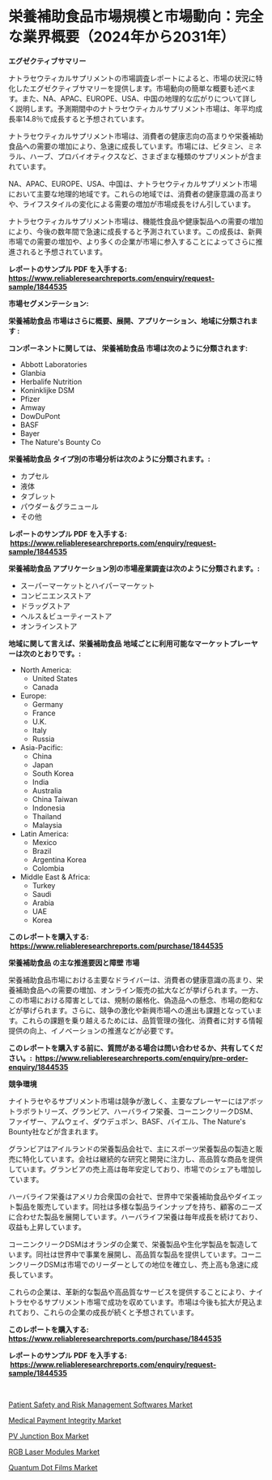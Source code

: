 <p><h1>栄養補助食品市場規模と市場動向：完全な業界概要（2024年から2031年）</h1></p><p><strong>エグゼクティブサマリー</strong></p>
<p><p>ナトラセウティカルサプリメントの市場調査レポートによると、市場の状況に特化したエグゼクティブサマリーを提供します。市場動向の簡単な概要も述べます。また、NA、APAC、EUROPE、USA、中国の地理的な広がりについて詳しく説明します。予測期間中のナトラセウティカルサプリメント市場は、年平均成長率14.8％で成長すると予想されています。</p><p>ナトラセウティカルサプリメント市場は、消費者の健康志向の高まりや栄養補助食品への需要の増加により、急速に成長しています。市場には、ビタミン、ミネラル、ハーブ、プロバイオティクスなど、さまざまな種類のサプリメントが含まれています。</p><p>NA、APAC、EUROPE、USA、中国は、ナトラセウティカルサプリメント市場において主要な地理的地域です。これらの地域では、消費者の健康意識の高まりや、ライフスタイルの変化による需要の増加が市場成長をけん引しています。</p><p>ナトラセウティカルサプリメント市場は、機能性食品や健康製品への需要の増加により、今後の数年間で急速に成長すると予測されています。この成長は、新興市場での需要の増加や、より多くの企業が市場に参入することによってさらに推進されると予想されています。</p></p>
<p><strong>レポートのサンプル PDF を入手する: <a href="https://www.reliableresearchreports.com/enquiry/request-sample/1844535">https://www.reliableresearchreports.com/enquiry/request-sample/1844535</a></strong></p>
<p><strong>市場セグメンテーション:</strong></p>
<p><strong> 栄養補助食品 市場はさらに概要、展開、アプリケーション、地域に分類されます :</strong></p>
<p><strong>コンポーネントに関しては、 栄養補助食品 市場は次のように分類されます: &nbsp;</strong></p>
<p><ul><li>Abbott Laboratories</li><li>Glanbia</li><li>Herbalife Nutrition</li><li>Koninklijke DSM</li><li>Pfizer</li><li>Amway</li><li>DowDuPont</li><li>BASF</li><li>Bayer</li><li>The Nature's Bounty Co</li></ul></p>
<p><strong> 栄養補助食品 タイプ別の市場分析は次のように分類されます。:</strong></p>
<p><ul><li>カプセル</li><li>液体</li><li>タブレット</li><li>パウダー＆グラニュール</li><li>その他</li></ul></p>
<p><strong>レポートのサンプル PDF を入手する: &nbsp;<a href="https://www.reliableresearchreports.com/enquiry/request-sample/1844535">https://www.reliableresearchreports.com/enquiry/request-sample/1844535</a></strong></p>
<p><strong> 栄養補助食品 アプリケーション別の市場産業調査は次のように分類されます。:</strong></p>
<p><ul><li>スーパーマーケットとハイパーマーケット</li><li>コンビニエンスストア</li><li>ドラッグストア</li><li>ヘルス＆ビューティーストア</li><li>オンラインストア</li></ul></p>
<p><strong>地域に関して言えば、栄養補助食品 地域ごとに利用可能なマーケットプレーヤーは次のとおりです。:</strong></p>
<p><ul>
    <li>
        North America:
        <ul>
            <li>United States</li>
            <li>Canada</li>
        </ul>
    </li>
    <li>
        Europe:
        <ul>
            <li>Germany</li>
            <li>France</li>
            <li>U.K.</li>
            <li>Italy</li>
            <li>Russia</li>
        </ul>
    </li>
    <li>
        Asia-Pacific:
        <ul>
            <li>China</li>
            <li>Japan</li>
            <li>South Korea</li>
            <li>India</li>
            <li>Australia</li>
            <li>China Taiwan</li>
            <li>Indonesia</li>
            <li>Thailand</li>
            <li>Malaysia</li>
        </ul>
    </li>
    <li>
        Latin America:
        <ul>
            <li>Mexico</li>
            <li>Brazil</li>
            <li>Argentina Korea</li>
            <li>Colombia</li>
        </ul>
    </li>
    <li>
        Middle East & Africa:
        <ul>
            <li>Turkey</li>
            <li>Saudi</li>
            <li>Arabia</li>
            <li>UAE</li>
            <li>Korea</li>
        </ul>
    </li>
    </ul></p>
<p><strong>このレポートを購入する: &nbsp;<a href="https://www.reliableresearchreports.com/purchase/1844535">https://www.reliableresearchreports.com/purchase/1844535</a></strong></p>
<p><strong>栄養補助食品 の主な推進要因と障壁 市場</strong></p>
<p><p>栄養補助食品市場における主要なドライバーは、消費者の健康意識の高まり、栄養補助食品への需要の増加、オンライン販売の拡大などが挙げられます。一方、この市場における障害としては、規制の厳格化、偽造品への懸念、市場の飽和などが挙げられます。さらに、競争の激化や新興市場への進出も課題となっています。これらの課題を乗り越えるためには、品質管理の強化、消費者に対する情報提供の向上、イノベーションの推進などが必要です。</p></p>
<p><strong>このレポートを購入する前に、質問がある場合は問い合わせるか、共有してください。:&nbsp; <a href="https://www.reliableresearchreports.com/enquiry/pre-order-enquiry/1844535">https://www.reliableresearchreports.com/enquiry/pre-order-enquiry/1844535</a></strong></p>
<p><strong>競争環境</strong></p>
<p><p>ナイトラセやるサプリメント市場は競争が激しく、主要なプレーヤーにはアボットラボラトリーズ、グランビア、ハーバライフ栄養、コーニンクリークDSM、ファイザー、アムウェイ、ダウデュポン、BASF、バイエル、The Nature's Bounty社などが含まれます。</p><p>グランビアはアイルランドの栄養製品会社で、主にスポーツ栄養製品の製造と販売に特化しています。会社は継続的な研究と開発に注力し、高品質な商品を提供しています。グランビアの売上高は毎年安定しており、市場でのシェアも増加しています。</p><p>ハーバライフ栄養はアメリカ合衆国の会社で、世界中で栄養補助食品やダイエット製品を販売しています。同社は多様な製品ラインナップを持ち、顧客のニーズに合わせた製品を展開しています。ハーバライフ栄養は毎年成長を続けており、収益も上昇しています。</p><p>コーニンクリークDSMはオランダの企業で、栄養製品や生化学製品を製造しています。同社は世界中で事業を展開し、高品質な製品を提供しています。コーニンクリークDSMは市場でのリーダーとしての地位を確立し、売上高も急速に成長しています。</p><p>これらの企業は、革新的な製品や高品質なサービスを提供することにより、ナイトラセやるサプリメント市場で成功を収めています。市場は今後も拡大が見込まれており、これらの企業の成長が続くと予想されています。</p></p>
<p><strong>このレポートを購入する: &nbsp; <a href="https://www.reliableresearchreports.com/purchase/1844535">https://www.reliableresearchreports.com/purchase/1844535</a></strong></p>
<p><strong>レポートのサンプル PDF を入手する: &nbsp;<a href="https://www.reliableresearchreports.com/enquiry/request-sample/1844535">https://www.reliableresearchreports.com/enquiry/request-sample/1844535</a></strong><strong></strong></p>
<p>&nbsp;</p>
<p><p><a href="https://gratis-rainforest-2ca.notion.site/Patient-Safety-and-Risk-Management-Softwares-Market-Provides-Detailed-Segmentation-of-this-Market-ba-28535ab4349a4e09b27f3b74aba30ff3">Patient Safety and Risk Management Softwares Market</a></p><p><a href="https://crocus-run-b5a.notion.site/Medical-Payment-Integrity-Market-Research-Report-Forecasted-for-Period-from-2024-2031-by-Market-T-fccb657dcb314459bcff3695c42c1f98">Medical Payment Integrity Market</a></p><p><a href="https://view.publitas.com/reportprime-1/pv-junction-box-market-size-evaluating-its-market-trends-growth-and-projections-2024-2031/">PV Junction Box Market</a></p><p><a href="https://view.publitas.com/reportprime-1/insights-into-rgb-laser-modules-market-size-analysing-market-share-trends-and-growth-from-2024-to-2031/">RGB Laser Modules Market</a></p><p><a href="https://github.com/Sarissaschmalingtr6fz2739/Market-Research-Report-List-1/blob/main/quantum-dot-films-market.md">Quantum Dot Films Market</a></p></p>